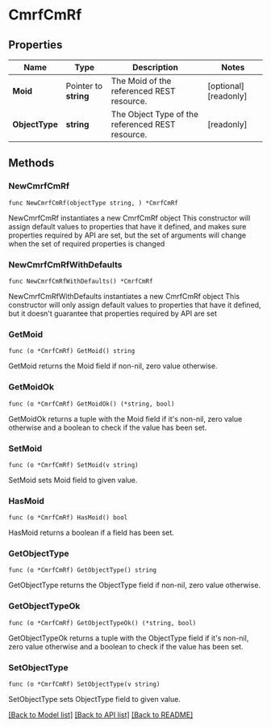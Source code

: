 # CmrfCmRf

## Properties

Name | Type | Description | Notes
------------ | ------------- | ------------- | -------------
**Moid** | Pointer to **string** | The Moid of the referenced REST resource. | [optional] [readonly] 
**ObjectType** | **string** | The Object Type of the referenced REST resource. | [readonly] 

## Methods

### NewCmrfCmRf

`func NewCmrfCmRf(objectType string, ) *CmrfCmRf`

NewCmrfCmRf instantiates a new CmrfCmRf object
This constructor will assign default values to properties that have it defined,
and makes sure properties required by API are set, but the set of arguments
will change when the set of required properties is changed

### NewCmrfCmRfWithDefaults

`func NewCmrfCmRfWithDefaults() *CmrfCmRf`

NewCmrfCmRfWithDefaults instantiates a new CmrfCmRf object
This constructor will only assign default values to properties that have it defined,
but it doesn't guarantee that properties required by API are set

### GetMoid

`func (o *CmrfCmRf) GetMoid() string`

GetMoid returns the Moid field if non-nil, zero value otherwise.

### GetMoidOk

`func (o *CmrfCmRf) GetMoidOk() (*string, bool)`

GetMoidOk returns a tuple with the Moid field if it's non-nil, zero value otherwise
and a boolean to check if the value has been set.

### SetMoid

`func (o *CmrfCmRf) SetMoid(v string)`

SetMoid sets Moid field to given value.

### HasMoid

`func (o *CmrfCmRf) HasMoid() bool`

HasMoid returns a boolean if a field has been set.

### GetObjectType

`func (o *CmrfCmRf) GetObjectType() string`

GetObjectType returns the ObjectType field if non-nil, zero value otherwise.

### GetObjectTypeOk

`func (o *CmrfCmRf) GetObjectTypeOk() (*string, bool)`

GetObjectTypeOk returns a tuple with the ObjectType field if it's non-nil, zero value otherwise
and a boolean to check if the value has been set.

### SetObjectType

`func (o *CmrfCmRf) SetObjectType(v string)`

SetObjectType sets ObjectType field to given value.



[[Back to Model list]](../README.md#documentation-for-models) [[Back to API list]](../README.md#documentation-for-api-endpoints) [[Back to README]](../README.md)


